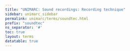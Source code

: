 ```yaml
---
title: "UNIMARC: Sound recordings: Recording technique"
sidebar: unimarc_sidebar
permalink: unimarc/terms/soundtec.html
prefix: "soundtec"
ns_separator: '#'
toc: true
layout: terms
datatable: true
---
```

